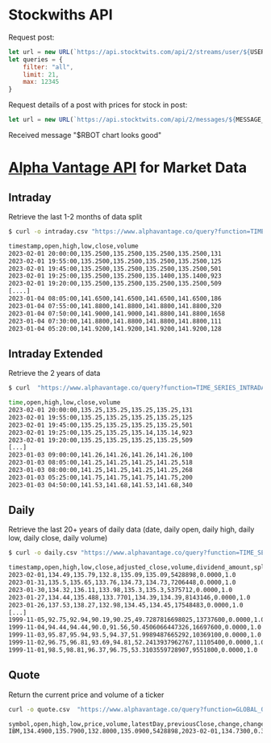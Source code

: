 
# Stockwiths API
Request post: 
```js
let url = new URL(`https://api.stocktwits.com/api/2/streams/user/${USER}.json`)
let queries = {
    filter: "all",
    limit: 21,
    max: 12345
}
```

Request details of a post with prices for stock in post: 
```js
let url = new URL(`https://api.stocktwits.com/api/2/messages/${MESSAGE_ID}/conversation.json?limit=21`)
```

Received message "$RBOT chart looks good"


# [Alpha Vantage API](https://www.alphavantage.co/documentation/) for Market Data
## Intraday
Retrieve the last 1-2 months of data split

```bash
$ curl -o intraday.csv "https://www.alphavantage.co/query?function=TIME_SERIES_INTRADAY&symbol=IBM&interval=5min&apikey=$(pass alphavantage/apikey)&datatype=csv&outputsize=full&adjusted=false"

timestamp,open,high,low,close,volume
2023-02-01 20:00:00,135.2500,135.2500,135.2500,135.2500,131
2023-02-01 19:55:00,135.2500,135.2500,135.2500,135.2500,125
2023-02-01 19:45:00,135.2500,135.2500,135.2500,135.2500,501
2023-02-01 19:25:00,135.2500,135.2500,135.1400,135.1400,923
2023-02-01 19:20:00,135.2500,135.2500,135.2500,135.2500,509
[....]
2023-01-04 08:05:00,141.6500,141.6500,141.6500,141.6500,186
2023-01-04 07:55:00,141.8800,141.8800,141.8800,141.8800,320
2023-01-04 07:50:00,141.9000,141.9000,141.8800,141.8800,1658
2023-01-04 07:30:00,141.8800,141.8800,141.8800,141.8800,111
2023-01-04 05:20:00,141.9200,141.9200,141.9200,141.9200,128
```

## Intraday Extended
Retrieve the 2 years of data

```bash
$ curl  "https://www.alphavantage.co/query?function=TIME_SERIES_INTRADAY_EXTENDED&symbol=IBM&interval=5min&apikey=$(pass alphavantage/apikey)&slice=year1month1&adjusted=false"

time,open,high,low,close,volume
2023-02-01 20:00:00,135.25,135.25,135.25,135.25,131
2023-02-01 19:55:00,135.25,135.25,135.25,135.25,125
2023-02-01 19:45:00,135.25,135.25,135.25,135.25,501
2023-02-01 19:25:00,135.25,135.25,135.14,135.14,923
2023-02-01 19:20:00,135.25,135.25,135.25,135.25,509
[...]
2023-01-03 09:00:00,141.26,141.26,141.26,141.26,100
2023-01-03 08:05:00,141.25,141.25,141.25,141.25,518
2023-01-03 08:00:00,141.25,141.25,141.25,141.25,268
2023-01-03 05:25:00,141.75,141.75,141.75,141.75,200
2023-01-03 04:50:00,141.53,141.68,141.53,141.68,340
```

## Daily
Retrieve the last 20+ years of daily data (date, daily open, daily high, daily low, daily close, daily volume)

```bash
$ curl -o daily.csv "https://www.alphavantage.co/query?function=TIME_SERIES_DAILY_ADJUSTED&symbol=IBM&interval=5min&apikey=$(pass alphavantage/apikey)&outputsize=full&datatype=csv" 

timestamp,open,high,low,close,adjusted_close,volume,dividend_amount,split_coefficient
2023-02-01,134.49,135.79,132.8,135.09,135.09,5428898,0.0000,1.0
2023-01-31,135.5,135.65,133.76,134.73,134.73,7206448,0.0000,1.0
2023-01-30,134.32,136.11,133.98,135.3,135.3,5375712,0.0000,1.0
2023-01-27,134.44,135.488,133.7701,134.39,134.39,8143146,0.0000,1.0
2023-01-26,137.53,138.27,132.98,134.45,134.45,17548483,0.0000,1.0
[...]
1999-11-05,92.75,92.94,90.19,90.25,49.7287816698025,13737600,0.0000,1.0
1999-11-04,94.44,94.44,90.0,91.56,50.4506066447326,16697600,0.0000,1.0
1999-11-03,95.87,95.94,93.5,94.37,51.9989487665292,10369100,0.0000,1.0
1999-11-02,96.75,96.81,93.69,94.81,52.2413937962767,11105400,0.0000,1.0
1999-11-01,98.5,98.81,96.37,96.75,53.3103559728907,9551800,0.0000,1.0
```

## Quote
Return the current price and volume of a ticker

```bash
curl -o quote.csv  "https://www.alphavantage.co/query?function=GLOBAL_QUOTE&symbol=IBM&apikey=$(pass alphavantage/apikey)&datatype=csv"

symbol,open,high,low,price,volume,latestDay,previousClose,change,changePercent
IBM,134.4900,135.7900,132.8000,135.0900,5428898,2023-02-01,134.7300,0.3600,0.2672%
```